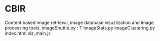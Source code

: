 # CBIR
Content based image retrieval, image database visuzlization and image processing tools.
imageShuttle.py
: T
imageStats.py
imageClustering.py
index.html
viz_main.js
